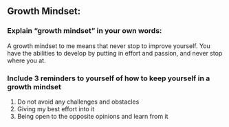 ## Growth Mindset:

### Explain “growth mindset” in your own words:
A growth mindset to me means that never stop to improve yourself. You have the abilities to develop by putting in effort and passion, and never stop where you at.

### Include 3 reminders to yourself of how to keep yourself in a growth mindset
  1. Do not avoid any challenges and obstacles
  2. Giving my best effort into it
  3. Being open to the opposite opinions and learn from it

